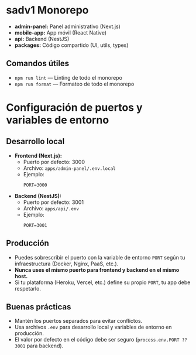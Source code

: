 # sadv1 Monorepo

- **admin-panel:** Panel administrativo (Next.js)
- **mobile-app:** App móvil (React Native)
- **api:** Backend (NestJS)
- **packages:** Código compartido (UI, utils, types)

## Comandos útiles

- `npm run lint` — Linting de todo el monorepo
- `npm run format` — Formateo de todo el monorepo

# Configuración de puertos y variables de entorno

## Desarrollo local
- **Frontend (Next.js):**
  - Puerto por defecto: 3000
  - Archivo: `apps/admin-panel/.env.local`
  - Ejemplo:
    ```
    PORT=3000
    ```
- **Backend (NestJS):**
  - Puerto por defecto: 3001
  - Archivo: `apps/api/.env`
  - Ejemplo:
    ```
    PORT=3001
    ```

## Producción
- Puedes sobrescribir el puerto con la variable de entorno `PORT` según tu infraestructura (Docker, Nginx, PaaS, etc.).
- **Nunca uses el mismo puerto para frontend y backend en el mismo host.**
- Si tu plataforma (Heroku, Vercel, etc.) define su propio `PORT`, tu app debe respetarlo.

## Buenas prácticas
- Mantén los puertos separados para evitar conflictos.
- Usa archivos `.env` para desarrollo local y variables de entorno en producción.
- El valor por defecto en el código debe ser seguro (`process.env.PORT ?? 3001` para backend).
